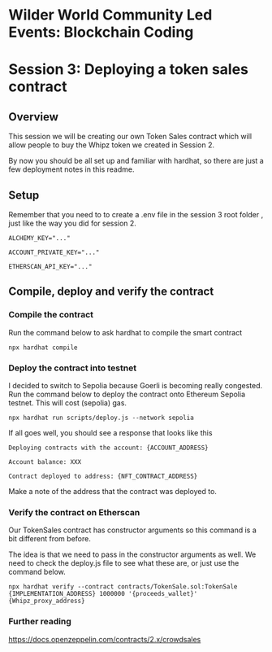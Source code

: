 # Wilder World Community Led Events: Blockchain Coding
# Session 3: Deploying a token sales contract

## Overview
This session we will be creating our own Token Sales contract which will allow people to buy the Whipz token we created in Session 2.

By now you should be all set up and familiar with hardhat, so there are just a few deployment notes in this readme.

## Setup

Remember that you need to to create a .env file in the session 3 root folder , just like the way you did for session 2. 

``ALCHEMY_KEY="..." ``

``ACCOUNT_PRIVATE_KEY="..." ``

``ETHERSCAN_API_KEY="..." ``

## Compile, deploy and verify the contract

### Compile the contract

Run the command below to ask hardhat to compile the smart contract 

``npx hardhat compile``

### Deploy the contract into testnet

I decided to switch to Sepolia because Goerli is becoming really congested.
Run the command below to deploy the contract onto Ethereum Sepolia testnet. This will cost (sepolia) gas.


``npx hardhat run scripts/deploy.js --network sepolia``

If all goes well, you should see a response that looks like this

``Deploying contracts with the account: {ACCOUNT_ADDRESS}``

``Account balance: XXX``

``Contract deployed to address: {NFT_CONTRACT_ADDRESS}``

Make a note of the address that the contract was deployed to. 

### Verify the contract on Etherscan

Our TokenSales contract has constructor arguments so this command is a bit different from before. 

The idea is that we need to pass in the constructor arguments as well. We need to check the deploy.js file to see what these are, or just use the command below.

`` npx hardhat verify --contract contracts/TokenSale.sol:TokenSale {IMPLEMENTATION_ADDRESS} 1000000 '{proceeds_wallet}' {Whipz_proxy_address} ``


### Further reading

https://docs.openzeppelin.com/contracts/2.x/crowdsales
